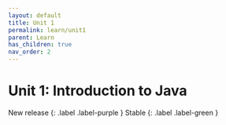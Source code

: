 ```yaml
---
layout: default
title: Unit 1
permalink: learn/unit1
parent: Learn
has_children: true
nav_order: 2
---
```


# Unit 1: Introduction to Java

New release
{: .label .label-purple }
Stable
{: .label .label-green }
